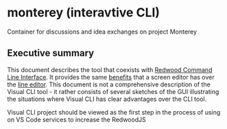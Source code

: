 # monterey (interavtive CLI)

Container for discussions and idea exchanges on project Monterey 

## Executive summary

This document describes the tool that coexists with [Redwood Command Line Interface](https://redwoodjs.com/docs/cli-commands). It provides the same [benefits](https://github.com/adriatic/monterey/issues/1#issuecomment-774532529) that a screen editor has over the [line editor](https://en.wikipedia.org/wiki/Line_editor). This document is not a comprehensive description of the Visual CLI tool - it rather consists of several sketches of the GUI illustrating the situations where Visual CLI has clear advantages over the CLI tool. 

Visual CLI project should be viewed as the first step in the process of using on VS Code services to increase the RedwoodJS 
